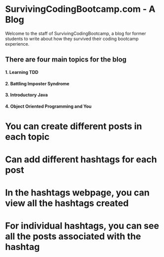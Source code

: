 # SurvivingCodingBootcamp.com - A Blog

Welcome to the staff of SurvivingCodingBootcamp, a blog for former students to write about how they survived their 
coding bootcamp experience.  

## There are four main topics for the blog
#### 1. Learning TDD
#### 2. Battling Imposter Syndrome
#### 3. Introductory Java
#### 4. Object Oriented Programming and You

# You can create different posts in each topic
# Can add different hashtags for each post
# In the hashtags webpage, you can view all the hashtags created
# For individual hashtags, you can see all the posts associated with the hashtag

